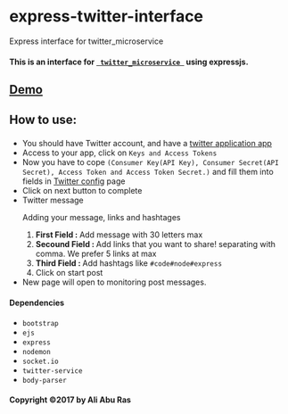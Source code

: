 # express-twitter-interface
Express interface for twitter_microservice
<h4> This is an interface for <code><a href="https://github.com/aliaburas80/twitter_microservice" target="_blank"> twitter_microservice </a></code> using expressjs.  </h4>

<h2><a href='https://twitter-service-interface.herokuapp.com/' target='_blank'>Demo</a></h2>

<h2><p>How to use:</p></h2>
<ul>
  <li>You should have Twitter account, and have a <a href="https://apps.twitter.com/" target="_blank">twitter application app</a></li>
  <li>Access to your app, click on <code>Keys and Access Tokens</code>
  </li>
  <li>Now you have to cope <code>(Consumer Key(API Key), Consumer Secret(API Secret), Access Token and Access Token Secret.)</code> and fill them into fields in <a href="/form">Twitter config</a> page</li>
  <li>Click on next button to complete</li>
  <li>
    Twitter message
    <p>Adding your message, links and hashtages</p>
    <ol>
      <li><strong>First   Field : </strong> Add message with 30 letters max </li>
      <li><strong>Secound Field : </strong> Add links that you want to share! separating with comma.  <span class="bg-warning"> We prefer 5 links at max</span> </li>
      <li><strong>Third Field : </strong> Add hashtags like <code>#code#node#express</code></li>
      <li>Click on start post</li>
    </ol>
  </li>
  <li>New page will open to monitoring post messages.</li>
</ul>


  <h4><p>Dependencies</p></h4>
  <ul>
    <li><code>bootstrap</code></li>
    <li><code>ejs</code></li>
    <li><code>express</code></li>
    <li><code>nodemon</code></li>
    <li><code>socket.io</code></li>
    <li><code>twitter-service</code></li>
    <li><code>body-parser</code></li>
  </ul>
  </code>

  <h4>  Copyright &copy;2017 by Ali Abu Ras</h4>
